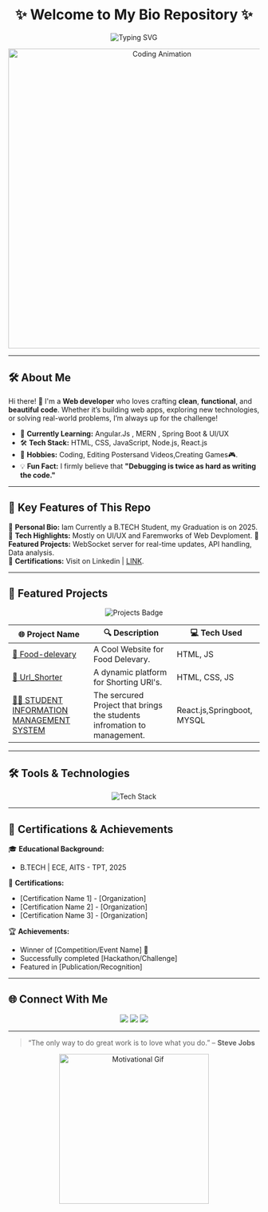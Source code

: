 <h1 align="center">✨ Welcome to My Bio Repository ✨</h1>

<p align="center">
  <img src="https://readme-typing-svg.herokuapp.com?color=F7DF1E&size=25&center=true&vCenter=true&width=500&lines=Passionate+Developer+🌟;Eternal+Learner+📘;Tech+Enthusiast+🚀" alt="Typing SVG">
</p>

<p align="center">
  <img src="https://media.giphy.com/media/ZVik7pBtu9dNS/giphy.gif" width="600" alt="Coding Animation">
</p>

<hr>

## 🛠️ **About Me**

Hi there! 👋 I'm a **Web developer** who loves crafting **clean**, **functional**, and **beautiful code**. Whether it’s building web apps, exploring new technologies, or solving real-world problems, I’m always up for the challenge!

- 🌱 **Currently Learning:** Angular.Js , MERN , Spring Boot & UI/UX
- 🛠️ **Tech Stack:** HTML, CSS, JavaScript, Node.js, React.js
- 🚀 **Hobbies:** Coding, Editing Postersand Videos,Creating Games🎮.
- 💡 **Fun Fact:** I firmly believe that **"Debugging is twice as hard as writing the code."**  

<hr>

## 🌟 **Key Features of This Repo**

📌 **Personal Bio:** Iam Currently a B.TECH Student, my Graduation is on 2025. 
📌 **Tech Highlights:** Mostly on UI/UX and Faremworks of Web Devploment. 
📌 **Featured Projects:** WebSocket server for real-time updates, API handling, Data analysis.  
📌 **Certifications:** Visit on Linkedin | [LINK](https://www.linkedin.com/in/guru-gangadhar19/).  

<hr>

## 🚀 **Featured Projects**

<p align="center">
  <img src="https://img.shields.io/badge/JavaScript%20Projects-yellow?style=for-the-badge&logo=javascript&logoColor=white" alt="Projects Badge">
</p>

| 🌐 **Project Name**          | 🔍 **Description**                                                                                 | 💻 **Tech Used**         |  
|------------------------------|-----------------------------------------------------------------------------------------------------|---------------------------|  
| [🍳 Food-delevary ](https://21ak1a0427.github.io/food-delevary/)              | A Cool Website for Food Delevary.                  | HTML, JS                 |  
| [🔗 Url_Shorter ](https://github.com/21AK1A0427/Url_Shorter.git)     | A dynamic platform for Shorting URl's.                      | HTML, CSS, JS            |  
| [👨‍🏫  STUDENT INFORMATION MANAGEMENT SYSTEM](https://github.com/21AK1A0427/Student_Registration_Form.git)   | The sercured Project that brings the students infromation to management.        |React.js,Springboot, MYSQL|  

<hr>

## 🛠️ **Tools & Technologies**

<p align="center">
  <img src="https://skillicons.dev/icons?i=html,css,js,react,nodejs,mongodb,github,git,vscode" alt="Tech Stack">
</p>

<hr>

## 📜 **Certifications & Achievements**

🎓 **Educational Background:**  
- B.TECH | ECE, AITS - TPT, 2025

📜 **Certifications:**  
- [Certification Name 1] - [Organization]  
- [Certification Name 2] - [Organization]  
- [Certification Name 3] - [Organization]  

🏆 **Achievements:**  
- Winner of [Competition/Event Name] 🥇  
- Successfully completed [Hackathon/Challenge]  
- Featured in [Publication/Recognition]  

<hr>

## 🌐 **Connect With Me**

<p align="center">
  <a href="mailto:gurugangadharreddy19@gmail.com"><img src="https://img.shields.io/badge/-Email-D14836?style=for-the-badge&logo=gmail&logoColor=white"></a>
  <a href="https://www.linkedin.com/in/guru-gangadhar19/"><img src="https://img.shields.io/badge/-LinkedIn-0077B5?style=for-the-badge&logo=linkedin&logoColor=white"></a>
  <a href="https://github.com/21AK1A0427"><img src="https://img.shields.io/badge/-GitHub-181717?style=for-the-badge&logo=github&logoColor=white"></a>
  
</p>

<hr>

> “The only way to do great work is to love what you do.” – **Steve Jobs**

<p align="center">
  <img src="https://media.giphy.com/media/Ll22OhMLAlVDb8UQWe/giphy.gif" width="300" alt="Motivational Gif">
</p>
